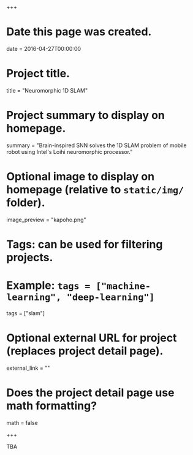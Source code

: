 +++
# Date this page was created.
date = 2016-04-27T00:00:00

# Project title.
title = "Neuromorphic 1D SLAM"

# Project summary to display on homepage.
summary = "Brain-inspired SNN solves the 1D SLAM problem of mobile robot using Intel's Loihi neuromorphic processor."

# Optional image to display on homepage (relative to `static/img/` folder).
image_preview = "kapoho.png"

# Tags: can be used for filtering projects.
# Example: `tags = ["machine-learning", "deep-learning"]`
tags = ["slam"]

# Optional external URL for project (replaces project detail page).
external_link = ""

# Does the project detail page use math formatting?
math = false

+++

TBA

